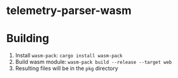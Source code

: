 # telemetry-parser-wasm

# Building
1. Install `wasm-pack`: `cargo install wasm-pack`
2. Build wasm module: `wasm-pack build --release --target web`
3. Resulting files will be in the `pkg` directory